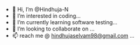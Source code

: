 - 👋 Hi, I’m @Hindhuja-N
- 👀 I’m interested in coding...
- 🌱 I’m currently learning software testing...
- 💞️ I’m looking to collaborate on ...
- 📫  reach me @ hindhujaselvam98@gmail.com  ...

<!---
Hindhuja-N/Hindhuja-N is a ✨ special ✨ repository because its `README.md` (this file) appears on your GitHub profile.
You can click the Preview link to take a look at your changes.
--->

